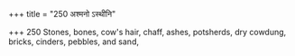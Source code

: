 +++
title = "250 अश्मनो ऽस्थीनि"

+++
250	Stones, bones, cow's hair, chaff, ashes, potsherds, dry cowdung, bricks, cinders, pebbles, and sand,